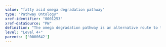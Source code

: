 ```yaml
---
value: "fatty acid omega degradation pathway"
type: "Pathway Ontology"
xref-identifier: "0001253"
xref-dataSource: "PW"
definition: "The omega degradation pathway is an alternative route to the common beta degradation pathway."
level: "Level 4+"
parents: ['0000642']
---
```

